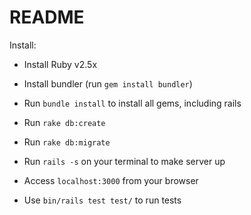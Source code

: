 # README

Install:

* Install Ruby v2.5x

* Install bundler (run `gem install bundler`)

* Run `bundle install` to install all gems, including rails

* Run `rake db:create`

* Run `rake db:migrate`

* Run `rails -s` on your terminal to make server up

* Access `localhost:3000` from your browser

* Use `bin/rails test test/` to run tests
